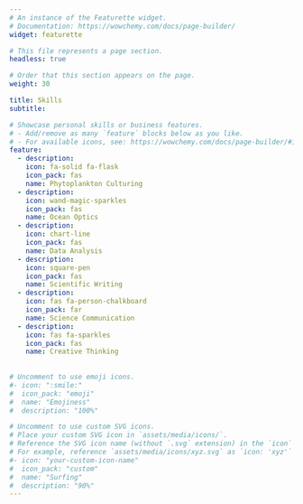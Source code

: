 ```yaml
---
# An instance of the Featurette widget.
# Documentation: https://wowchemy.com/docs/page-builder/
widget: featurette

# This file represents a page section.
headless: true

# Order that this section appears on the page.
weight: 30

title: Skills
subtitle:

# Showcase personal skills or business features.
# - Add/remove as many `feature` blocks below as you like.
# - For available icons, see: https://wowchemy.com/docs/page-builder/#icons
feature:
  - description:
    icon: fa-solid fa-flask
    icon_pack: fas
    name: Phytoplankton Culturing
  - description:
    icon: wand-magic-sparkles
    icon_pack: fas
    name: Ocean Optics
  - description: 
    icon: chart-line
    icon_pack: fas
    name: Data Analysis
  - description:
    icon: square-pen
    icon_pack: fas
    name: Scientific Writing
  - description:
    icon: fas fa-person-chalkboard
    icon_pack: far
    name: Science Communication
  - description:
    icon: fas fa-sparkles
    icon_pack: fas
    name: Creative Thinking
  
    
# Uncomment to use emoji icons.
#- icon: ":smile:"
#  icon_pack: "emoji"
#  name: "Emojiness"
#  description: "100%"

# Uncomment to use custom SVG icons.
# Place your custom SVG icon in `assets/media/icons/`.
# Reference the SVG icon name (without `.svg` extension) in the `icon` field.
# For example, reference `assets/media/icons/xyz.svg` as `icon: 'xyz'`
#- icon: "your-custom-icon-name"
#  icon_pack: "custom"
#  name: "Surfing"
#  description: "90%"
---
```

